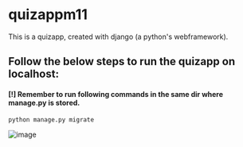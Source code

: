 # quizappm11
This is a quizapp, created with django (a python's webframework).
## Follow the below steps to run the quizapp on localhost:
#### [!] Remember to run following commands in the same dir where manage.py is stored.
```python
python manage.py migrate
```
![image](https://user-images.githubusercontent.com/49155163/130484450-da50db3e-30d4-461a-bfd8-816914a4e6a7.png)


